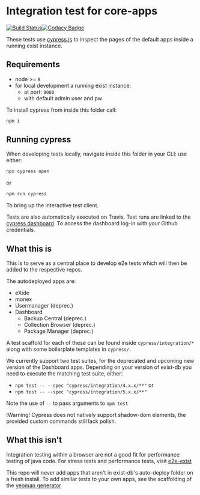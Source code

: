 # Integration test for core-apps
[![Build Status](https://travis-ci.com/eXist-db/e2e-core.svg?branch=master)](https://travis-ci.com/eXist-db/e2e-core)[![Codacy Badge](https://api.codacy.com/project/badge/Grade/bbf3f43632c74320ae9c889cc2a689ab)](https://www.codacy.com/app/eXist-db/e2e-core_2?utm_source=github.com&amp;utm_medium=referral&amp;utm_content=eXist-db/e2e-core&amp;utm_campaign=Badge_Grade)

These tests use [cypress.js](https://www.cypress.io) to inspect the pages of the default apps inside a running exist instance.

## Requirements
*   node >= `8`
*   for local development a running exist instance:
    *   at port: `8080`
    *   with default admin user and pw

To install cypress from inside this folder call:
```bash
npm i
```

## Running cypress
When developing tests locally, navigate inside this folder in your CLI:
use either:
```bash
npx cypress open
```
or
```bash
npm run cypress
```
To bring up the interactive test client.

Tests are also automatically executed on Travis.
Test runs are linked to the [cypress dashboard](https://dashboard.cypress.io/#/projects/w23pgu/runs). To access the dashboard log-in with your Github credentials.

## What this is
This is to serve as a central place to develop e2e tests which will then be added to the respective repos.

The autodeployed apps are:
*   eXide
*   monex
*   Usermanager (deprec.)
*   Dashboard
    *   Backup Central (deprec.)
    *   Collection Browser (deprec.)
    *   Package Manager (deprec.)

A test scaffold for each of these can be found inside `cypress/integration/*` along with some boilerplate templates in `cypress/`.

We currently support two test suites, for the deprecated and upcoming new version of the Dashboard apps. Depending on your version of exist-db you need to execute the matching test suite, either:
*   `npm test -- --spec "cypress/integration/4.x.x/**"`
or
*   `npm test -- --spec "cypress/integration/5.x.x/**"`

Note the use of `--` to pass arguments to `npm test`

!Warning! Cypress does not natively support shadow-dom elements, the provided custom commands still lack polish.

## What this isn't
Integration testing within a browser are not a good fit for performance testing of java code. For stress tests and performance tests, visit [e2e-exist](https://github.com/eXist-db/e2e-exist)

This repo will never add apps that aren't in exist-db's auto-deploy folder on a fresh install. To add similar tests to your own apps, see the scaffolding of the [yeoman generator](https://github.com/eXist-db/generator-exist)
